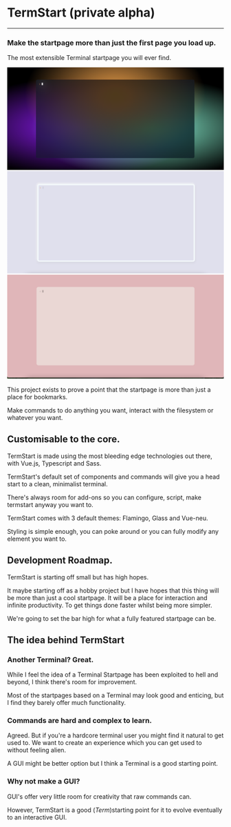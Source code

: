 # TermStart (private alpha)
---
### Make the startpage more than just the first page you load up.

The most extensible Terminal startpage you will ever find.

![vue-glass](./screenshots/vue-glass.png)
![vue-neu](./screenshots/vue-neu.png)
![vue-flamingo](./screenshots/vue-flamingo.png)

This project exists to prove a point that the startpage is more than just a place for bookmarks.

Make commands to do anything you want, interact with the filesystem or whatever you want.

## Customisable to the core.

TermStart is made using the most bleeding edge technologies out there, with Vue.js, Typescript and Sass.

TermStart's default set of components and commands will give you a head start to a clean, minimalist terminal.

There's always room for add-ons so you can configure, script, make termstart anyway you want to.

TermStart comes with 3 default themes: 
Flamingo, Glass and Vue-neu.

Styling is simple enough, you can poke around or you can fully modify any element you want to.

## Development Roadmap.

TermStart is starting off small but has high hopes.

It maybe starting off as a hobby project but I have hopes that this thing will be more than just a cool startpage. It will be a place for interaction and infinite productivity. To get things done faster whilst being more simpler. 

We're going to set the bar high for what a fully featured startpage can be.

## The idea behind TermStart

### Another Terminal? Great.

While I feel the idea of a Terminal Startpage has been exploited to hell and beyond, I think there's room for improvement. 

Most of the startpages based on a Terminal may look good and enticing, but I find they barely offer much functionality.

### Commands are hard and complex to learn.

Agreed. But if you're a hardcore terminal user you might find it natural to get used to. We want to create an experience which you can get used to without feeling alien.

A GUI might be better option but I think a Terminal is a good starting point.

### Why not make a GUI?

GUI's offer very little room for creativity that raw commands can.

However, TermStart is a good (*Term*)starting point for it to evolve eventually to an interactive GUI.



